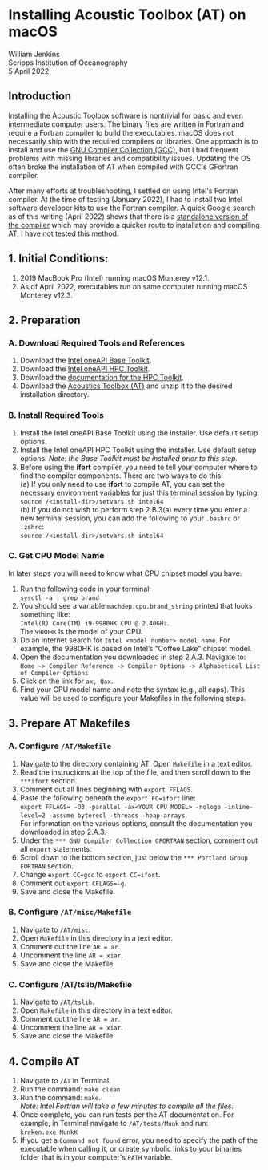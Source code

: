 # Installing Acoustic Toolbox (AT) on macOS
William Jenkins
<br>Scripps Institution of Oceanography
<br>5 April 2022

## Introduction
Installing the Acoustic Toolbox software is nontrivial for basic and even intermediate computer users.  The binary files are written in Fortran and require a Fortran compiler to build the executables.  macOS does not necessarily ship with the required compilers or libraries.  One approach is to install and use the [GNU Compiler Collection (GCC)](https://gcc.gnu.org), but I had frequent problems with missing libraries and compatibility issues.  Updating the OS often broke the installation of AT when compiled with GCC's GFortran compiler.

After many efforts at troubleshooting, I settled on using Intel's Fortran compiler.  At the time of testing (January 2022), I had to install two Intel software developer kits to use the Fortran compiler.  A quick Google search as of this writing (April 2022) shows that there is a [standalone version of the compiler](https://www.intel.com/content/www/us/en/developer/tools/oneapi/fortran-compiler.html#gs.vvmc01) which may provide a quicker route to installation and compiling AT; I have not tested this method.

## 1. Initial Conditions:
1. 2019 MacBook Pro (Intel) running macOS Monterey v12.1.
2. As of April 2022, executables run on same computer running macOS Monterey v12.3.

## 2. Preparation
### A. Download Required Tools and References
1. Download the [Intel oneAPI Base Toolkit](https://www.intel.com/content/www/us/en/developer/tools/oneapi/base-toolkit.html#gs.lo6ojz).
2. Download the [Intel oneAPI HPC Toolkit](https://www.intel.com/content/www/us/en/developer/tools/oneapi/hpc-toolkit.html#gs.lo6pov).
3. Download the [documentation for the HPC Toolkit](https://d1hdbi2t0py8f.cloudfront.net/index.html?prefix=oneapi-hpc-docs/).
4. Download the [Acoustics Toolbox (AT)](https://oalib.hlsresearch.com/AcousticsToolbox/) and unzip it to the desired installation directory.

### B. Install Required Tools
1. Install the Intel oneAPI Base Toolkit using the installer.  Use default setup options.
2. Install the Intel oneAPI HPC Toolkit using the installer.  Use default setup options. *Note: the Base Toolkit must be installed prior to this step.*
3. Before using the **ifort** compiler, you need to tell your computer where to find the compiler components.  There are two ways to do this.
    <br>(a) If you only need to use **ifort** to compile AT, you can set the necessary environment variables for just this terminal session by typing:
    <br>`source /<install-dir>/setvars.sh intel64`
    <br>(b) If you do not wish to perform step 2.B.3(a) every time you enter a new terminal session, you can add the following to your `.bashrc` or `.zshrc`:
    <br>`source /<install-dir>/setvars.sh intel64`

### C. Get CPU Model Name
In later steps you will need to know what CPU chipset model you have.
1. Run the following code in your terminal:
<br>`sysctl -a | grep brand`
2. You should see a variable `machdep.cpu.brand_string` printed that looks something like:
<br>`Intel(R) Core(TM) i9-9980HK CPU @ 2.40GHz`.
<br>The `9980HK` is the model of your CPU.
3. Do an internet search for `Intel <model number> model name`.  For example, the 9980HK is based on Intel’s "Coffee Lake" chipset model.
4. Open the documentation you downloaded in step 2.A.3.  Navigate to: `Home -> Compiler Reference -> Compiler Options -> Alphabetical List of Compiler Options`
5. Click on the link for `ax, Qax`.
6. Find your CPU model name and note the syntax (e.g., all caps).  This value will be used to configure your Makefiles in the following steps.

## 3. Prepare AT Makefiles
### A. Configure `/AT/Makefile`
1. Navigate to the directory containing AT.  Open `Makefile` in a text editor.
2. Read the instructions at the top of the file, and then scroll down to the `***ifort` section.
3. Comment out all lines beginning with `export FFLAGS`.
4. Paste the following beneath the `export FC=ifort` line:
<br>`export FFLAGS= -O3 -parallel -ax<YOUR CPU MODEL> -nologo -inline-level=2 -assume byterecl -threads -heap-arrays`.
<br>For information on the various options, consult the documentation you downloaded in step 2.A.3.
5. Under the `*** GNU Compiler Collection GFORTRAN` section, comment out all `export` statements.
6. Scroll down to the bottom section, just below the `*** Portland Group FORTRAN` section.
7. Change `export CC=gcc` to `export CC=ifort`.
8. Comment out `export CFLAGS=-g`.
9. Save and close the Makefile.

### B. Configure `/AT/misc/Makefile`
1. Navigate to `/AT/misc`.
2. Open `Makefile` in this directory in a text editor.
3. Comment out the line `AR = ar`.
4. Uncomment the line `AR = xiar`.
5. Save and close the Makefile.

### C. Configure /AT/tslib/Makefile
1. Navigate to `/AT/tslib`.
2. Open `Makefile` in this directory in a text editor.
3. Comment out the line `AR = ar`.
4. Uncomment the line `AR = xiar`.
5. Save and close the Makefile.

## 4. Compile AT
1. Navigate to `/AT` in Terminal.
2. Run the command: `make clean`
3. Run the command: `make`.
<br>*Note: Intel Fortran will take a few minutes to compile all the files.*
4. Once complete, you can run tests per the AT documentation. For example, in Terminal navigate to `/AT/tests/Munk` and run:
<br>`kraken.exe MunkK`
5. If you get a `Command not found` error, you need to specify the path of the executable when calling it, or create symbolic links to your binaries folder that is in your computer's `PATH` variable.